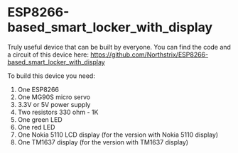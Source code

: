 # ESP8266-based_smart_locker_with_display
Truly useful device that can be built by everyone.
You can find the code and a circuit of this device here:  https://github.com/Northstrix/ESP8266-based_smart_locker_with_display

To build this device you need:
1) One ESP8266
2) One MG90S micro servo
3) 3.3V or 5V power supply
4) Two resistors 330 ohm - 1K
5) One green LED
6) One red LED
7) One Nokia 5110 LCD display (for the version with Nokia 5110 display)
6) One TM1637 display (for the version with TM1637 display)
